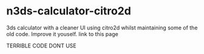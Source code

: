 # n3ds-calculator-citro2d
3ds calculator with a cleaner UI using citro2d whilst maintaining some of the old code. Improve it youself. link to this page

TERRIBLE CODE DONT USE
